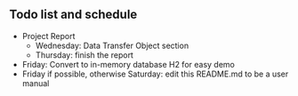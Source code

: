 ## Todo list and schedule
- Project Report
  - Wednesday: Data Transfer Object section
  - Thursday: finish the report
- Friday: Convert to in-memory database H2 for easy demo
- Friday if possible, otherwise Saturday: edit this README.md to be a user manual

